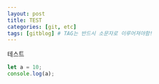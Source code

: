 ```yaml
---
layout: post
title: TEST
categories: [git, etc]
tags: [gitblog] # TAG는 반드시 소문자로 이루어져야함!
---
```


테스트

```Javascript
let a = 10;
console.log(a);

```
